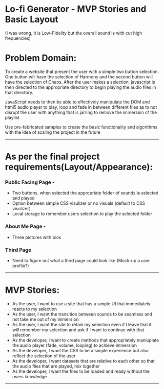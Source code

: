 # Lo-fi Generator - MVP Stories and Basic Layout
(I was wrong, it is Low-Fidelity but the overall sound is with cut high frequencies)

# Problem Domain:

To create a website that present the user with a simple two button selection. One button will have the selection of Harmony and the second button
will have the selection of Chaos. After the user makes a selection, javascript is then directed to the appropriate directory to begin playing the audio
files in that directory.

JavaScript needs to then be able to effectively manipulate the DOM and html5 audio player to play, loop and fade in between different files as to not
disrupt the user with anything that is jarring to remove the immersion of the playlist

Use pre-fabricated samples to create the basic functionality and algorithms with the idea of scaling the project in the future
***
# As per the final project requirements(Layout/Appearance):

### Public Facing Page - 
* Two buttons, when selected the appropriate folder of sounds is selected and played
* Option between simple CSS visulizer or no visuals (default to CSS visulizer)
* Local storage to remember users selection to play the selected folder

### About Me Page -
* Three pictures with bios

### Third Page
* Need to figure out what a third page could look like (Mock-up a user profile?)
***

# MVP Stories:

* As the user, I want to use a site that has a simple UI that immediately reacts to my selection
* As the user, I want the transition between sounds to be seamless and not take me out of my immersion
* As the user, I want the site to retain my selection even if I leave that it will remember my selection and ask if I want to continue with that selection
* As the developer, I want to create methods that appropriately maniuplate the audio player (fade, volume, looping) to achieve immersion
* As the developer, I want the CSS to be a simple experience but also reflect the selection of the user
* As the developer, I want datasets that are relative to each other so that the audio flies that are played, mix together
* As the developer, I want the files to be loaded and ready without the users knowledge
***


